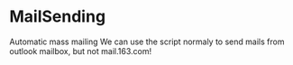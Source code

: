 # MailSending
Automatic mass mailing
We can use the script normaly to send mails from outlook mailbox, but not mail.163.com!
